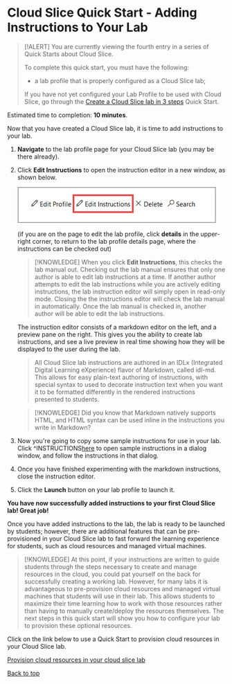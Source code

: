 # Cloud Slice Quick Start - Adding Instructions to Your Lab

> [!ALERT] You are currently viewing the fourth entry in a series of Quick Starts about Cloud Slice.
>
> To complete this quick start, you must have the following:
> * a lab profile that is properly configured as a Cloud Slice lab;
> 
> If you have not yet configured your Lab Profile to be used with Cloud Slice, go through the [Create a Cloud Slice lab in 3 steps](create.md) Quick Start.

Estimated time to completion: **10 minutes**.

Now that you have created a Cloud Slice lab, it is time to add instructions to your lab.

1. **Navigate** to the lab profile page for your Cloud Slice lab (you may be there already).

1. Click **Edit Instructions** to open the instruction editor in a new window, as shown below.

    ![Edit instructions](images/edit-instructions.png)

    (if you are on the page to edit the lab profile, click **details** in the upper-right corner, to return to the lab profile details page, where the instructions can be checked out)

    > [!KNOWLEDGE] When you click **Edit Instructions**, this checks the lab manual out. Checking out the lab manual ensures that only one author is able to edit lab instructions at a time. If another author attempts to edit the lab instructions while you are actively editing instructions, the lab instruction editor will simply open in read-only mode. Closing the the instructions editor will check the lab manual in automatically. Once the lab manual is checked in, another author will be able to edit the lab instructions.

    The instruction editor consists of a markdown editor on the left, and a preview pane on the right. This gives you the ability to create lab instructions, and see a live preview in real time showing how they will be displayed to the user during the lab.
    
    > All Cloud Slice lab instructions are authored in an IDLx (Integrated Digital Learning eXperience) flavor of Markdown, called idl-md. This allows for easy plain-text authoring of instructions, with special syntax to used to decorate instruction text when you want it to be formatted differently in the rendered instructions presented to students.

    > [!KNOWLEDGE] Did you know that Markdown natively supports HTML, and HTML syntax can be used inline in the instructions you write in Markdown?
    
1. Now you're going to copy some sample instructions for use in your lab. Click ^INSTRUCTIONS[here](sample-instructions.md) to open sample instructions in a dialog window, and follow the instructions in that dialog.
    
1. Once you have finished experimenting with the markdown instructions, close the instruction editor.

1. Click the **Launch** button on your lab profile to launch it. 

**You have now successfully added instructions to your first Cloud Slice lab! Great job!**

Once you have added instructions to the lab, the lab is ready to be launched by students; however, there are additional features that can be pre-provisioned in your Cloud Slice lab to fast forward the learning experience for students, such as cloud resources and managed virtual machines.

> [!KNOWLEDGE] At this point, if your instructions are written to guide students through the steps necessary to create and manage resources in the cloud, you could pat yourself on the back for successfully creating a working lab. However, for many labs it is advantageous to pre-provision cloud resources and managed virtual machines that students will use in their lab. This allows students to maximize their time learning how to work with those resources rather than having to manually create/deploy the resources themselves. The next steps in this quick start will show you how to configure your lab to provision these optional resources.

Click on the link below to use a Quick Start to provision cloud resources in your Cloud Slice lab.

[Provision cloud resources in your cloud slice lab](provision-cloud-resources.md)

[Back to top][back-to-top]

[back-to-top]: #cloud-slice-quick-start---adding-instructions-to-your-lab "Return to the top of the document"
